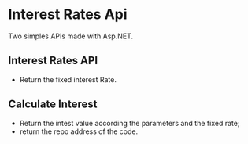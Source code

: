 # Interest Rates Api

Two simples APIs made with Asp.NET.

## Interest Rates API

- Return the fixed interest Rate.

## Calculate Interest

- Return the intest value according the parameters and the fixed rate;
- return the repo address of the code.

